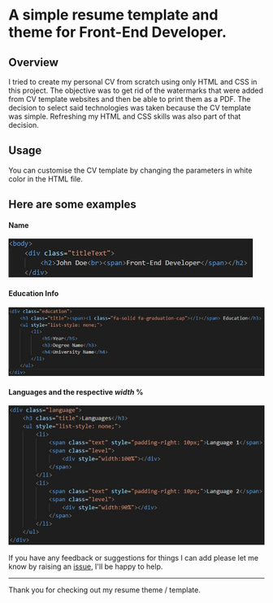 # A simple resume template and theme for Front-End Developer.

## Overview

I tried to create my personal CV from scratch using only HTML and CSS in this project. The objective was to get rid of the watermarks that were added from CV template websites and then be able to print them as a PDF. The decision to select said technologies was taken because the CV template was simple. Refreshing my HTML and CSS skills was also part of that decision.

## Usage

You can customise the CV template by changing the parameters in white color in the HTML file.

Here are some examples
---
#### Name 
![Changing the name](/assets/name.jpg)

#### Education Info
![Changing the education info](/assets/educationInfo.jpg)

#### Languages and the respective *width* %
![Changing the languages](/assets/languages.jpg)



If you have any feedback or suggestions for things I can add please let me know by raising an [issue](https://github.com/mparkasd/myCV/issues), I'll be happy to help.

---

Thank you for checking out my resume theme / template.
